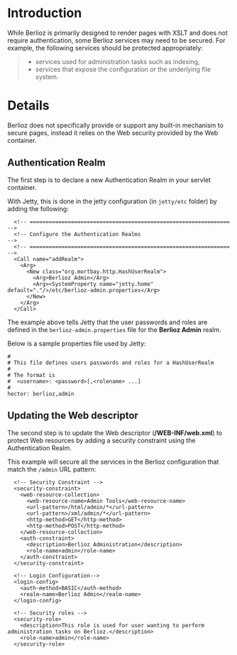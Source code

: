 # Introduction #

While Berlioz is primarily designed to render pages with XSLT and does not require authentication, some Berlioz services may need to be secured.
For example, the following services should be protected appropriately:
> - services used for administration tasks such as indexing,
> - services that expose the configuration or the underlying file system.

# Details #

Berlioz does not specifically provide or support any built-in mechanism to secure pages, instead it relies on the Web security provided by the Web container.

## Authentication Realm ##

The first step is to declare a new Authentication Realm in your servlet container.

With Jetty, this is done in the jetty configuration (in `jetty/etc` folder) by adding the following:
```
  <!-- =============================================================== -->
  <!-- Configure the Authentication Realms                             -->
  <!-- =============================================================== -->
  <Call name="addRealm">
    <Arg>
      <New class="org.mortbay.http.HashUserRealm">
        <Arg>Berlioz Admin</Arg>
        <Arg><SystemProperty name="jetty.home" default="."/>/etc/berlioz-admin.properties</Arg>
      </New>
    </Arg>
  </Call>
```

The example above tells Jetty that the user passwords and roles are defined in the `berlioz-admin.properties` file for the **Berlioz Admin** realm.

Below is a sample properties file used by Jetty:
```
#
# This file defines users passwords and roles for a HashUserRealm
#
# The format is
#  <username>: <password>[,<rolename> ...]
#
hector: berlioz,admin
```


## Updating the Web descriptor ##

The second step is to update the Web descriptor (**/WEB-INF/web.xml**) to protect Web resources by adding a security constraint using the Authentication Realm.

This example will secure all the services in the Berlioz configuration that match the `/admin` URL pattern:
```
  <!-- Security Constraint -->
  <security-constraint>
    <web-resource-collection>
      <web-resource-name>Admin Tools</web-resource-name>
      <url-pattern>/html/admin/*</url-pattern>
      <url-pattern>/xml/admin/*</url-pattern>
      <http-method>GET</http-method>
      <http-method>POST</http-method>
    </web-resource-collection>
    <auth-constraint>
      <description>Berlioz Administration</description>
      <role-name>admin</role-name>
    </auth-constraint>
  </security-constraint>

  <!-- Login Configuration-->
  <login-config>
    <auth-method>BASIC</auth-method>
    <realm-name>Berlioz Admin</realm-name>
  </login-config>

  <!-- Security roles -->
  <security-role>
    <description>This role is used for user wanting to perform administration tasks on Berlioz.</description>
    <role-name>admin</role-name>
  </security-role>
```